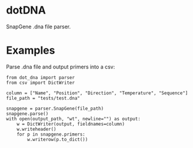 # dotDNA
 SnapGene .dna file parser.


# Examples
Parse .dna file and output primers into a csv:

    from dot_dna import parser
    from csv import DictWriter
    
    column = ["Name", "Position", "Direction", "Temperature", "Sequence"]
    file_path = "tests/test.dna"
    
    snapgene = parser.SnapGene(file_path)
    snapgene.parse()
    with open(output_path, "wt", newline="") as output:
        w = DictWriter(output, fieldnames=column)
        w.writeheader()
        for p in snapgene.primers:
            w.writerow(p.to_dict())


